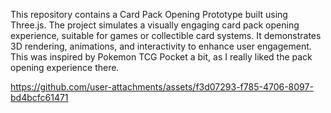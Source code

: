 This repository contains a Card Pack Opening Prototype built using Three.js. The project simulates a visually engaging card pack opening experience, suitable for games or collectible card systems. It demonstrates 3D rendering, animations, and interactivity to enhance user engagement. This was inspired by Pokemon TCG Pocket a bit, as I really liked the pack opening experience there.

https://github.com/user-attachments/assets/f3d07293-f785-4706-8097-bd4bcfc61471

